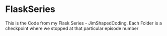 # FlaskSeries
This is the Code from my Flask Series - JimShapedCoding. Each Folder is a checkpoint where we stopped at that particular episode number
